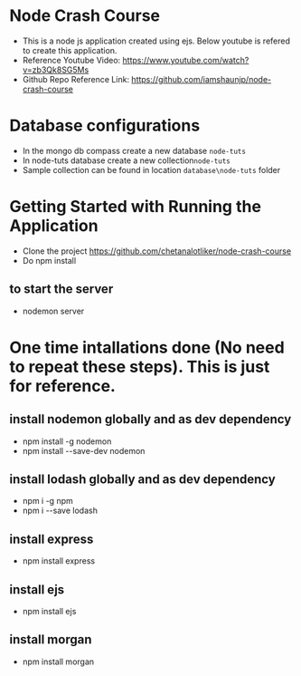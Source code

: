 # Node Crash Course

- This is a node js application created using ejs.
  Below youtube is refered to create this application.
- Reference Youtube Video: https://www.youtube.com/watch?v=zb3Qk8SG5Ms
- Github Repo Reference Link: https://github.com/iamshaunjp/node-crash-course

# Database configurations

- In the mongo db compass create a new database `node-tuts`
- In node-tuts database create a new collection`node-tuts`
- Sample collection can be found in location `database\node-tuts` folder

# Getting Started with Running the Application

- Clone the project https://github.com/chetanalotliker/node-crash-course
- Do npm install

## to start the server

- nodemon server

# One time intallations done (No need to repeat these steps). This is just for reference.

## install nodemon globally and as dev dependency

- npm install -g nodemon
- npm install --save-dev nodemon

## install lodash globally and as dev dependency

- npm i -g npm
- npm i --save lodash

## install express

- npm install express

## install ejs

- npm install ejs

## install morgan

- npm install morgan
